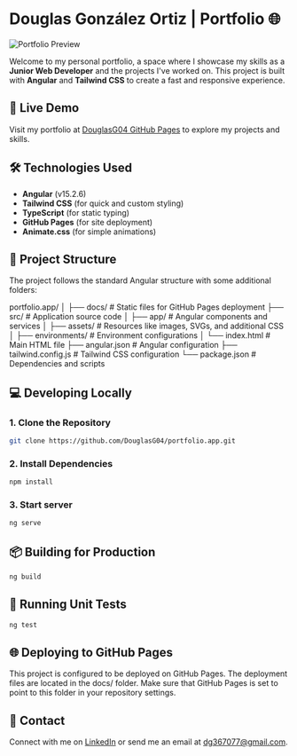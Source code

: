 # Douglas González Ortiz | Portfolio 🌐

![Portfolio Preview](https://douglasg04.github.io/portfolio.app/assets/preview-image.jpg)

Welcome to my personal portfolio, a space where I showcase my skills as a **Junior Web Developer** and the projects I've worked on. This project is built with **Angular** and **Tailwind CSS** to create a fast and responsive experience.

## 🚀 Live Demo

Visit my portfolio at [DouglasG04 GitHub Pages](https://douglasg04.github.io/portfolio.app) to explore my projects and skills.

## 🛠️ Technologies Used

- **Angular** (v15.2.6)
- **Tailwind CSS** (for quick and custom styling)
- **TypeScript** (for static typing)
- **GitHub Pages** (for site deployment)
- **Animate.css** (for simple animations)

## 📂 Project Structure

The project follows the standard Angular structure with some additional folders:

portfolio.app/
│
├── docs/                  # Static files for GitHub Pages deployment
├── src/                   # Application source code
│   ├── app/               # Angular components and services
│   ├── assets/            # Resources like images, SVGs, and additional CSS
│   ├── environments/      # Environment configurations
│   └── index.html         # Main HTML file
├── angular.json           # Angular configuration
├── tailwind.config.js     # Tailwind CSS configuration
└── package.json           # Dependencies and scripts

## 💻 Developing Locally

### 1. Clone the Repository
```bash 
git clone https://github.com/DouglasG04/portfolio.app.git 
```

### 2. Install Dependencies
```bash 
npm install
```

### 3. Start server
```bash 
ng serve
```

## 📦 Building for Production
```bash 
ng build
```

## 🔬 Running Unit Tests
```bash 
ng test
```

## 🌐 Deploying to GitHub Pages

This project is configured to be deployed on GitHub Pages. The deployment files are located in the docs/ folder. Make sure that GitHub Pages is set to point to this folder in your repository settings.

## 📧 Contact

Connect with me on [LinkedIn](https://www.linkedin.com/in/douglas-gonzalez-5a53a91a6) or send me an email at dg367077@gmail.com.
